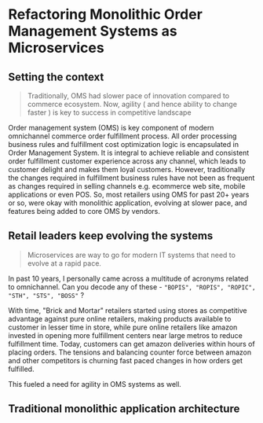 # Refactoring Monolithic Order Management Systems as Microservices


## Setting the context

>  Traditionally, OMS had slower pace of innovation compared to commerce ecosystem. Now, agility ( and hence ability to change faster ) is key to success in competitive landscape

Order management system (OMS) is key component of modern omnichannel commerce order fulfillment process. All order processing business rules and fulfillment cost optimization logic is encapsulated in Order Management System. It is integral to achieve reliable and consistent order fulfillment customer experience across any channel, which leads to customer delight and makes them loyal customers. 
However, traditionally the changes required in fulfillment business rules have not been as frequent as changes required in selling channels e.g. ecommerce web site, mobile applications or even POS. So, most retailers using OMS for past 20+ years or so, were okay with monolithic application, evolving at slower pace, and features being added to core OMS by vendors. 

## Retail leaders keep evolving the systems

> Microservices are way to go for modern IT systems that need to evolve at a rapid pace.

In past 10 years, I personally came across a multitude of acronyms related to omnichannel. Can you decode any of these - `"BOPIS", "ROPIS", "ROPIC", "STH", "STS", "BOSS"`  ?

With time, "Brick and Mortar" retailers started using stores as competitive advantage against pure online retailers, making products available to customer in lesser time in store, while pure online retailers like amazon invested in opening more fulfillment centers near large metros to reduce fulfillment time. Today, customers can get amazon deliveries within hours of placing orders. 
The tensions and balancing counter force between amazon and other competitors is churning fast paced changes in how orders get fulfilled. 

This fueled a need for agility in OMS systems as well.  

## Traditional monolithic application architecture


<!--stackedit_data:
eyJoaXN0b3J5IjpbMTM0MTgxODA2LDgzNDA0MjFdfQ==
-->